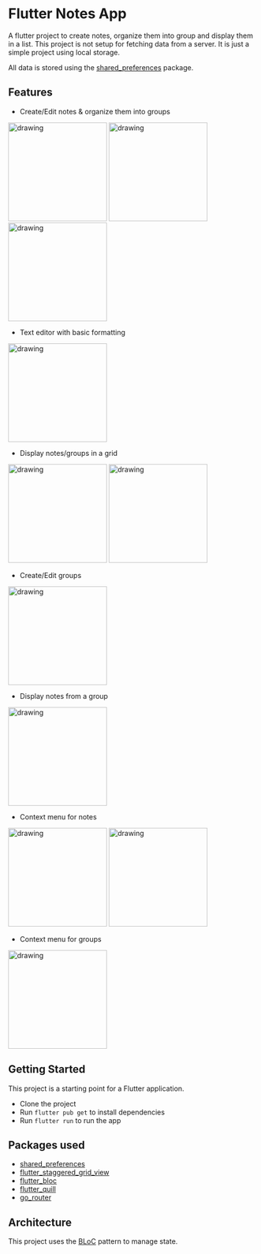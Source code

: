 # Flutter Notes App 

A flutter project to create notes, organize them into group and display them in a list.
This project is not setup for fetching data from a server. It is just a simple project using local storage.

All data is stored using the [shared_preferences](https://pub.dev/packages/shared_preferences) package.

## Features

- Create/Edit notes & organize them into groups

<p float="left">
    <img src="img/create_note.png" alt="drawing" width="200"/>
    <img src="img/note_select_group.png" alt="drawing" width="200"/>
    <img src="img/note_select_color.png" alt="drawing" width="200"/>
</p>

- Text editor with basic formatting

<p float="left">
    <img src="img/text_editor.png" alt="drawing" width="200"/>
</p>

- Display notes/groups in a grid

<p float="left">
    <img src="img/note_grid.png" alt="drawing" width="200"/>
    <img src="img/group_grid.png" alt="drawing" width="200"/>
</p>

- Create/Edit groups

<p float="left">
    <img src="img/create_group.png" alt="drawing" width="200"/>
</p>

- Display notes from a group

<p float="left">
    <img src="img/group_note.png" alt="drawing" width="200"/>
</p>

- Context menu for notes

<p float="left">
    <img src="img/contextual_menu.png" alt="drawing" width="200"/>
    <img src="img/contextual_menu_note_in_group.png" alt="drawing" width="200"/>
</p>

- Context menu for groups

<p float="left">
    <img src="img/contextual_menu_groups.png" alt="drawing" width="200"/>
</p>


## Getting Started

This project is a starting point for a Flutter application.

- Clone the project
- Run `flutter pub get` to install dependencies
- Run `flutter run` to run the app

## Packages used

- [shared_preferences](https://pub.dev/packages/shared_preferences)
- [flutter_staggered_grid_view](https://pub.dev/packages/flutter_staggered_grid_view)
- [flutter_bloc](https://pub.dev/packages/flutter_bloc)
- [flutter_quill](https://pub.dev/packages/flutter_quill)
- [go_router](https://pub.dev/packages/go_router)

## Architecture

This project uses the [BLoC](https://bloclibrary.dev/#/) pattern to manage state.




